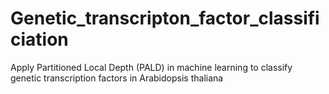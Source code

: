 # Genetic_transcripton_factor_classificiation
Apply Partitioned Local Depth (PALD) in machine learning to classify genetic transcription factors in Arabidopsis thaliana
